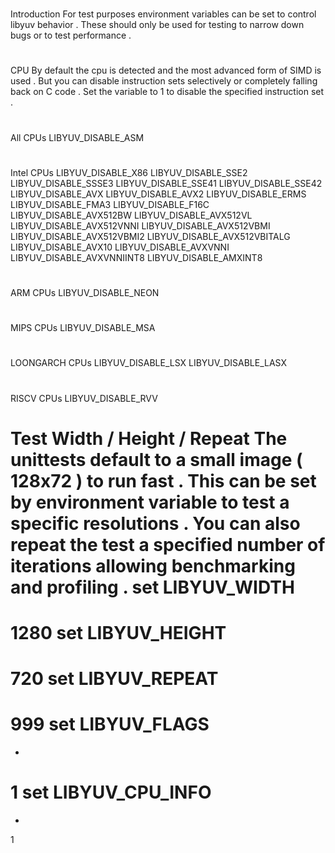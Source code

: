 #
Introduction
For
test
purposes
environment
variables
can
be
set
to
control
libyuv
behavior
.
These
should
only
be
used
for
testing
to
narrow
down
bugs
or
to
test
performance
.
#
CPU
By
default
the
cpu
is
detected
and
the
most
advanced
form
of
SIMD
is
used
.
But
you
can
disable
instruction
sets
selectively
or
completely
falling
back
on
C
code
.
Set
the
variable
to
1
to
disable
the
specified
instruction
set
.
#
#
All
CPUs
LIBYUV_DISABLE_ASM
#
#
Intel
CPUs
LIBYUV_DISABLE_X86
LIBYUV_DISABLE_SSE2
LIBYUV_DISABLE_SSSE3
LIBYUV_DISABLE_SSE41
LIBYUV_DISABLE_SSE42
LIBYUV_DISABLE_AVX
LIBYUV_DISABLE_AVX2
LIBYUV_DISABLE_ERMS
LIBYUV_DISABLE_FMA3
LIBYUV_DISABLE_F16C
LIBYUV_DISABLE_AVX512BW
LIBYUV_DISABLE_AVX512VL
LIBYUV_DISABLE_AVX512VNNI
LIBYUV_DISABLE_AVX512VBMI
LIBYUV_DISABLE_AVX512VBMI2
LIBYUV_DISABLE_AVX512VBITALG
LIBYUV_DISABLE_AVX10
LIBYUV_DISABLE_AVXVNNI
LIBYUV_DISABLE_AVXVNNIINT8
LIBYUV_DISABLE_AMXINT8
#
#
ARM
CPUs
LIBYUV_DISABLE_NEON
#
#
MIPS
CPUs
LIBYUV_DISABLE_MSA
#
#
LOONGARCH
CPUs
LIBYUV_DISABLE_LSX
LIBYUV_DISABLE_LASX
#
#
RISCV
CPUs
LIBYUV_DISABLE_RVV
#
Test
Width
/
Height
/
Repeat
The
unittests
default
to
a
small
image
(
128x72
)
to
run
fast
.
This
can
be
set
by
environment
variable
to
test
a
specific
resolutions
.
You
can
also
repeat
the
test
a
specified
number
of
iterations
allowing
benchmarking
and
profiling
.
set
LIBYUV_WIDTH
=
1280
set
LIBYUV_HEIGHT
=
720
set
LIBYUV_REPEAT
=
999
set
LIBYUV_FLAGS
=
-
1
set
LIBYUV_CPU_INFO
=
-
1

